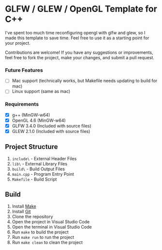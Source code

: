 # GLFW / GLEW / OpenGL Template for C++

I've spent too much time reconfiguring opengl with glfw and glew, so I made this template to save time. Feel free to use it as a starting point for your project. 

Contributions are welcome! If you have any suggestions or improvements, feel free to fork the project, make your changes, and submit a pull request. 

### Future Features
- [ ] Mac support (technically works, but Makefile needs updating to build for mac)
- [ ] Linux support (same as mac)

### Requirements

- [x] g++ (MinGW-w64)
- [x] OpenGL 4.6 (MinGW-w64)
- [x] GLFW 3.4.0 (Included with source files)
- [x] GLEW 2.1.0 (Included with source files)

## Project Structure

1. `include\` - External Header Files
2. `lib\` - External Library Files
3. `build\` - Build Output Files
4. `main.cpp` - Program Entry Point
5. `Makefile` - Build Script

## Build

1. Install [Make](https://www.gnu.org/software/make/)
2. Install [Git](https://git-scm.com/downloads)
3. Clone the repository
5. Open the project in Visual Studio Code
6. Open the terminal in Visual Studio Code
7. Run `make` to build the project
8. Run `make run` to run the project
9. Run `make clean` to clean the project



